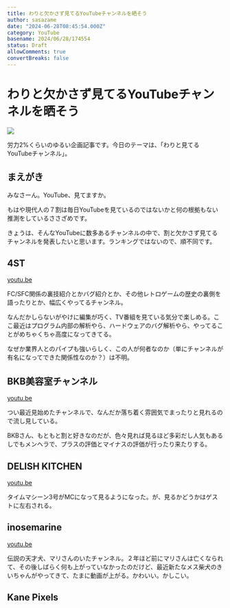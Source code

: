 ```yaml
---
title: わりと欠かさず見てるYouTubeチャンネルを晒そう
author: sasazame
date: "2024-06-28T08:45:54.000Z"
category: YouTube
basename: 2024/06/28/174554
status: Draft
allowComments: true
convertBreaks: false
---
```

# わりと欠かさず見てるYouTubeチャンネルを晒そう

![](https://cdn-ak.f.st-hatena.com/images/fotolife/s/sasazame/20240628/20240628172249.png)

労力2%くらいのゆるい企画記事です。今日のテーマは、「わりと見てるYouTubeチャンネル」。

<!-- Extended Body -->

## まえがき

みなさーん。YouTube、見てますか。

もはや現代人の７割は毎日YouTubeを見ているのではないかと何の根拠もない推測をしているささざめです。

きょうは、そんなYouTubeに数多あるチャンネルの中で、割と欠かさず見てるチャンネルを発表したいと思います。ランキングではないので、順不同です。

## 4ST

[youtu.be](https://youtu.be/sXkdNFEAwMw?si=PMUmGynGdh3S0bZx)

FC/SFC関係の裏技紹介とかバグ紹介とか、その他レトロゲームの歴史の裏側を語ったりとか、幅広くやってるチャンネル。

なんだかしらないがやけに編集が巧く、TV番組を見ている気分で楽しめる。ここ最近はプログラム内部の解析やら、ハードウェアのバグ解析やら、やってることがめちゃくちゃ高度になってきてる。

なぜか業界人とのパイプも強いらしく、この人が何者なのか（単にチャンネルが有名になってできた関係性なのか？）は不明。

## BKB美容室チャンネル

[youtu.be](https://youtu.be/bISNLhZiW7o?si=Xvb9OYQHkhskW_9x)

つい最近見始めたチャンネルで、なんだか落ち着く雰囲気でまったりと見れるので流し見している。

BKBさん、もともと割と好きなのだが、色々見れば見るほど多彩だし人気もあるしでもメンヘラで、プラスの評価とマイナスの評価が行ったり来たりする。

## DELISH KITCHEN

[youtu.be](https://youtu.be/BhfzWoY7Qi8?si=n8VWmPczkxxgth6J)

タイムマシーン3号がMCになって見るようになった。が、見るかどうかはゲストに左右される。

## inosemarine

[youtu.be](https://youtu.be/Q71sg8bLh6E?si=W_6e2Y_O9J_ykvs-)

伝説の天才犬、マリさんのいたチャンネル。２年ほど前にマリさんは亡くなられて、その後しばらく何も上がっていなかったのだけど、最近新たなメス柴犬のきいちゃんがやってきて、たまに動画が上がる。かわいい。かしこい。

## Kane Pixels